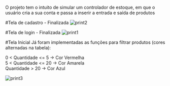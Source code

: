 O projeto tem o intuito de simular um controlador de estoque, em que o usuário cria a sua conta e passa a inserir a entrada e saída de produtos

#Tela de cadastro - Finalizada
![print2](https://user-images.githubusercontent.com/56837996/90291368-21922100-de56-11ea-8942-d22bc5983bba.png)

#Tela de login - Finalizada
![print1](https://user-images.githubusercontent.com/56837996/90291260-e859b100-de55-11ea-8828-35e96530c0b6.png)

#Tela Inicial
Já foram implementadas as funções para filtrar produtos (cores alternadas na tabela):

0 < Quantidade <= 5  -> Cor Vermelha  
5 < Quantidade <= 20 -> Cor Amarela   
   Quantidade > 20   -> Cor Azul     

![print3](https://user-images.githubusercontent.com/56837996/90291450-5605dd00-de56-11ea-9d37-5d7664ff9ad5.png)


